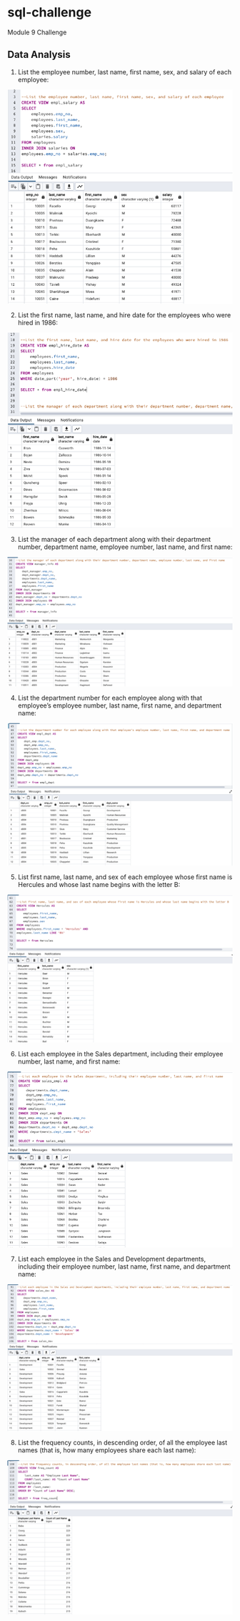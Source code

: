# sql-challenge
Module 9 Challenge


## Data Analysis 

1. List the employee number, last name, first name, sex, and salary of each employee:

![](https://github.com/Houdini24/sql-challenge/blob/main/EmployeeSQL/1.png)

2. List the first name, last name, and hire date for the employees who were hired in 1986:

![](https://github.com/Houdini24/sql-challenge/blob/main/EmployeeSQL/2.png)

3. List the manager of each department along with their department number, department name, employee number, last name, and first name:

![](https://github.com/Houdini24/sql-challenge/blob/main/EmployeeSQL/3.png)

4. List the department number for each employee along with that employee’s employee number, last name, first name, and department name:

![](https://github.com/Houdini24/sql-challenge/blob/main/EmployeeSQL/4.png)
  
5. List first name, last name, and sex of each employee whose first name is Hercules and whose last name begins with the letter B:
   
![](https://github.com/Houdini24/sql-challenge/blob/main/EmployeeSQL/5.png)

6. List each employee in the Sales department, including their employee number, last name, and first name:

![](https://github.com/Houdini24/sql-challenge/blob/main/EmployeeSQL/6.png)

7. List each employee in the Sales and Development departments, including their employee number, last name, first name, and department name:

![](https://github.com/Houdini24/sql-challenge/blob/main/EmployeeSQL/7.png)

8. List the frequency counts, in descending order, of all the employee last names (that is, how many employees share each last name):

![](https://github.com/Houdini24/sql-challenge/blob/main/EmployeeSQL/8.png)
